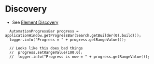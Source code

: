 # Discovery 
* See [Element Discovery](element-discovery.md)

```
  AutomationProgressBar progress = applicationWindow.getProgressBar(Search.getBuilder(0).build());
  logger.info("Progress = " + progress.getRangeValue());

  // Looks like this does bad things
  //  progress.setRangeValue(100.0);
  //  logger.info("Progress is now = " + progress.getRangeValue());
```